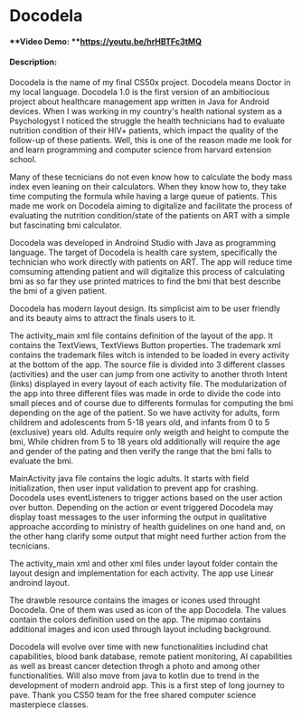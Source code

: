 # **Docodela**
#### **Video Demo: **<https://youtu.be/hrHBTFc3tMQ>
#### **Description:**

Docodela is the name of my final CS50x project. Docodela means Doctor in my local language.
Docodela 1.0 is the first version of an ambitiocious project about healthcare management app
written in Java for Android devices. When I was working in my country's health national system
as a Psychologyst I noticed the struggle the health technicians had to evaluate nutrition
condition of their HIV+ patients, which impact the quality of the follow-up of these patients.
Well, this is one of the reason made me look for and learn programming and computer science
from harvard extension school.

Many of these tecnicians do not even know how to calculate the body mass index even leaning on
their calculators. When they know how to, they take time computing the formula while having a large
queue of patients. This made me work on Docodela aiming to digitalize and facilitate the process of
evaluating the nutrition condition/state of the patients on ART with a simple but fascinating bmi calculator.

Docodela was developed in Androind Studio with Java as programming language. The target of
Docodela is health care system, specifically the technician who work directly with patients on ART. The
app will reduce time comsuming attending patient and will digitalize this process of calculating bmi
as so far they use printed matrices to find the bmi that best describe the bmi of a given patient.

Docodela has modern layout design. Its simplicist aim to be user friendly and its beauty aims to 
attract the finals users to it.

The activity_main xml file contains definition of the layout of the app. It contains the TextViews, TextViews
Button properties.
The trademark xml contains the trademark files witch is intended to be loaded in every activity at the bottom
of the app.
The source file is divided into 3 different classes (activities) and the user can jump from one activity to another
throth Intent (links) displayed in every layout of each activity file. The modularization of the app into three different
files was made in orde to divide the code into small pieces and of course due to differents formulas for computing the bmi
depending on the age of the patient. So we have activity for adults, form childrem and adolescents from 5-18 years old, and
infants from 0 to 5 (exclusive) years old. Adults require only weigth and height to compute the bmi, While chidren from
5 to 18 years old additionally will require the age and gender of the pating and then verify the range that the bmi falls 
to evaluate the bmi.

MainActivity java file contains the logic adults. It starts with field initialization, then user input
validation to prevent app for crashing. Docodela uses eventListeners to trigger actions based on the user
action over button. Depending on the action or event triggered Docodela may display toast messages to the user
informing the output in qualitative approache according to ministry of health guidelines on one hand and, on the other hang
clarify some output that might need further action from the tecnicians.

The activity_main xml and other xml files under layout folder contain the layout design and implementation for each activity.
The app use Linear androind layout.

The drawble resource contains the images or icones used throught Docodela. One of them was used as icon of 
the app Docodela. The values contain the colors definition used on the app. The mipmao contains additional images and icon
used through layout including background.

Docodela will evolve over time with new functionalities includind chat capabilities, blood bank database,
remote patient monitoring, AI capabilities as well as breast cancer detection throgh a photo and among other
functionalities. Will also move from java to kotlin due to trend in the development of modern android app.
This is a first step of long journey to pave. Thank you CS50 team for the free shared computer
science masterpiece classes.
